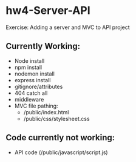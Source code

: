 # hw4-Server-API
Exercise: Adding a server and MVC to API project
## Currently Working:
* Node install
* npm install
* nodemon install
* express install
* gitignore/attributes
* 404 catch all
* middleware
* MVC file pathing: 
  * /public/index.html
  * /public/css/stylesheet.css

## Code currently not working:
* API code (/public/javascript/script.js)
